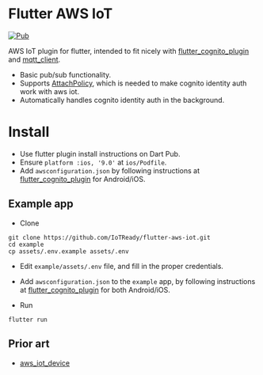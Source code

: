 # Flutter AWS IoT

[![Pub](https://img.shields.io/pub/v/aws_iot.svg?style=for-the-badge)](https://pub.dartlang.org/packages/aws_iot)

AWS IoT plugin for flutter, intended to fit nicely with [flutter_cognito_plugin](https://github.com/scientifichackers/flutter_cognito_plugin) and [mqtt_client](https://pub.dev/packages/mqtt_client).

- Basic pub/sub functionality.
- Supports [AttachPolicy](https://docs.aws.amazon.com/iot/latest/apireference/API_AttachPolicy.html), which is needed to make cognito identity auth work with aws iot.
- Automatically handles cognito identity auth in the background. 

# Install

- Use flutter plugin install instructions on Dart Pub.  
- Ensure `platform :ios, '9.0'` at `ios/Podfile`.
- Add `awsconfiguration.json` by following instructions at [flutter_cognito_plugin](https://github.com/scientifichackers/flutter_cognito_plugin) for Android/iOS.

## Example app

- Clone 

```
git clone https://github.com/IoTReady/flutter-aws-iot.git
cd example
cp assets/.env.example assets/.env
```

- Edit `example/assets/.env` file, and fill in the proper credentials.

- Add `awsconfiguration.json` to the `example` app, by following instructions at [flutter_cognito_plugin](https://github.com/scientifichackers/flutter_cognito_plugin) for both Android/iOS.

- Run

```
flutter run
```

## Prior art 

- [aws_iot_device](https://pub.dev/packages/aws_iot_device)

